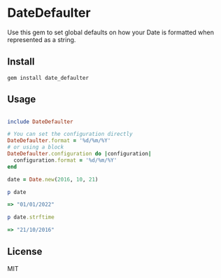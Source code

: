 # DateDefaulter
Use this gem to set global defaults on how your Date is formatted when represented as a string.

## Install
    gem install date_defaulter
## Usage
```ruby

include DateDefaulter

# You can set the configuration directly
DateDefaulter.format = '%d/%m/%Y'
# or using a block
DateDefaulter.configuration do |configuration|
  configuration.format = '%d/%m/%Y'
end

date = Date.new(2016, 10, 21)

p date

=> "01/01/2022"

p date.strftime

=> "21/10/2016"
```
## License
MIT